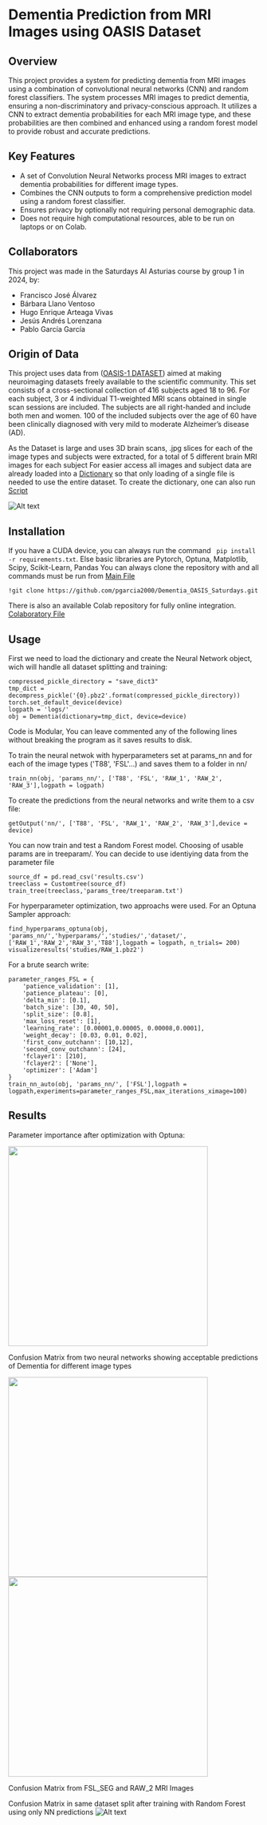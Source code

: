 # Dementia Prediction from MRI Images using OASIS Dataset
## Overview

This project provides a system for predicting dementia from MRI images using a combination of convolutional neural networks (CNN) and random forest classifiers. The system processes MRI images to predict dementia, ensuring a non-discriminatory and privacy-conscious approach. It utilizes a CNN to extract dementia probabilities for each MRI image type, and these probabilities are then combined and enhanced using a random forest model to provide robust and accurate predictions.
 <!-- Add a relevant image in the `docs` folder -->
## Key Features

* A set of Convolution Neural Networks process MRI images to extract dementia probabilities for different image types.
* Combines the CNN outputs to form a comprehensive prediction model using a random forest classifier.
* Ensures privacy by optionally not requiring personal demographic data.
* Does not require high computational resources, able to be run on laptops or on Colab.
## Collaborators
This project was made in the Saturdays AI Asturias course by group 1 in 2024, by:

* Francisco José Álvarez
* Bárbara Llano Ventoso
* Hugo Enrique Arteaga Vivas
* Jesús Andrés Lorenzana
* Pablo García García

## Origin of Data
This project uses data from ([OASIS-1 DATASET](https://sites.wustl.edu/oasisbrains/)) aimed at making neuroimaging datasets freely available to the scientific community. This set consists of a cross-sectional collection of 416 subjects aged 18 to 96. For each subject, 3 or 4 individual T1-weighted MRI scans obtained in single scan sessions are included. The subjects are all right-handed and include both men and women. 100 of the included subjects over the age of 60 have been clinically diagnosed with very mild to moderate Alzheimer’s disease (AD). 

As the Dataset is large and uses 3D brain scans, .jpg slices for each of the image types and subjects were extracted, for a total of 5 different brain MRI images for each subject
For easier access all images and subject data are already loaded into a [Dictionary](save_dict3_decompressed.p) so that only loading of a single file is needed to use the entire dataset. To create the dictionary, one can also run [Script](transform_images.py)


![Alt text](docs/brain_image.png?raw=true "Brain Image")
## Installation
If you have a CUDA device, you can always run the command ` pip install -r requirements.txt`. Else basic libraries are Pytorch, Optuna, Matplotlib, Scipy, Scikit-Learn, Pandas
You can always clone the repository with and all commands must be run from  [Main File](saturdays-dementia_main.py)
```
!git clone https://github.com/pgarcia2000/Dementia_OASIS_Saturdays.git

```
There is also an available Colab repository for fully online integration.  [Colaboratory File](dementia_colab.ipynb)
## Usage
First we need to load the dictionary and create the Neural Network object, wich will handle all dataset splitting and training:
```
compressed_pickle_directory = "save_dict3"
tmp_dict = decompress_pickle('{0}.pbz2'.format(compressed_pickle_directory))
torch.set_default_device(device)
logpath = 'logs/'
obj = Dementia(dictionary=tmp_dict, device=device)
```
Code is Modular, You can leave commented any of the following lines without breaking the program as it saves results to disk.

To train the neural netwok with hyperparameters set at params_nn and for each of the image types ('T88', 'FSL'...) and saves them to a folder in nn/
```
train_nn(obj, 'params_nn/', ['T88', 'FSL', 'RAW_1', 'RAW_2', 'RAW_3'],logpath = logpath)
```
To create the predictions from the neural networks and write them to a csv file:
```
getOutput('nn/', ['T88', 'FSL', 'RAW_1', 'RAW_2', 'RAW_3'],device = device)
```
You can now train and test a Random Forest model. Choosing of usable params are in treeparam/. You can decide to use identiying data from the parameter file
```
source_df = pd.read_csv('results.csv')
treeclass = Customtree(source_df)
train_tree(treeclass,'params_tree/treeparam.txt')
```
For hyperparameter optimization, two approachs were used. For an Optuna Sampler approach:
```
find_hyperparams_optuna(obj, 'params_nn/','hyperparams/','studies/','dataset/', ['RAW_1','RAW_2','RAW_3','T88'],logpath = logpath, n_trials= 200)
visualizeresults('studies/RAW_1.pbz2')
```
For a brute search write:
```
parameter_ranges_FSL = {
    'patience_validation': [1],
    'patience_plateau': [0],
    'delta_min': [0.1],
    'batch_size': [30, 40, 50],
    'split_size': [0.8],
    'max_loss_reset': [1],
    'learning_rate': [0.00001,0.00005, 0.00008,0.0001],
    'weight_decay': [0.03, 0.01, 0.02],
    'first_conv_outchann': [10,12],
    'second_conv_outchann': [24],
    'fclayer1': [210],
    'fclayer2': ['None'],
    'optimizer': ['Adam']
}
train_nn_auto(obj, 'params_nn/', ['FSL'],logpath = logpath,experiments=parameter_ranges_FSL,max_iterations_ximage=100)
```
## Results
Parameter importance after optimization with Optuna:

<img src="docs/param_importances.jpg?" width="400" height="400">

Confusion Matrix from two neural networks showing acceptable predictions of Dementia for different image types

<img src="docs/FSL_SEG_1_confusion_matrix.png?" width="400" height="400"> <img src="docs/RAW_2_confusion_matrix.png?" width="400" height="400">

Confusion Matrix from FSL_SEG and RAW_2 MRI Images

Confusion Matrix in same dataset split after training with Random Forest using only NN predictions
![Alt text](docs/forest_confusion_matrix.png?raw=true "Brain Image")


